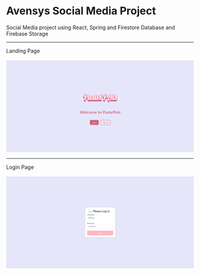 # Avensys Social Media Project
Social Media project using React, Spring and Firestore Database and Firebase Storage
<hr>
<div>Landing Page</div> <br>
<div>
  <img src="https://github.com/Joe-Zhou-Yubin/AvensysSocialMedia/raw/main/screenshots/Landing_Page.png" alt="Landing Page Screenshot">
</div>
<hr>
<div>Login Page</div> <br>
<div>
  <img src="https://github.com/Joe-Zhou-Yubin/AvensysSocialMedia/raw/main/screenshots/Login_Page.png" alt="Login Page Screenshot">
</div>
